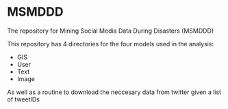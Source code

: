 # MSMDDD
The repository for Mining Social Media Data During Disasters (MSMDDD)

This repository has 4 directories for the four models used in the analysis:
- GIS
- User
- Text
- Image

As well as a routine to download the neccesary data from twitter given a list of tweetIDs
